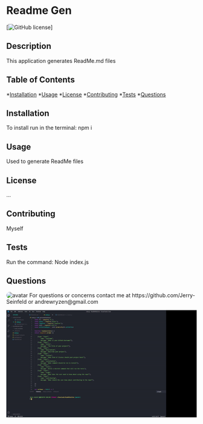
# Readme Gen
[![GitHub license](https://img.shields.io/github/license/Naereen/StrapDown.js.svg)]

## Description
  This application generates ReadMe.md files

  ## Table of Contents
  *[Installation](#installation)
  *[Usage](#usage)
  *[License](#license)
  *[Contributing](#contributing)
  *[Tests](#tests)
  *[Questions](#questions)
  
## Installation
To install run in the terminal:
npm i

## Usage
Used to generate ReadMe files

## License
...

## Contributing
Myself 

## Tests
Run the command:
Node index.js

## Questions
<img src="https://avatars3.githubusercontent.com/u/58785613?v=4" alt="avatar" style="border-radius: 16px" width="30"/>
For questions or concerns contact me at
https://github.com/Jerry-Seinfeld or andrewryzen@gmail.com

![Gif](Gif.gif)
  
